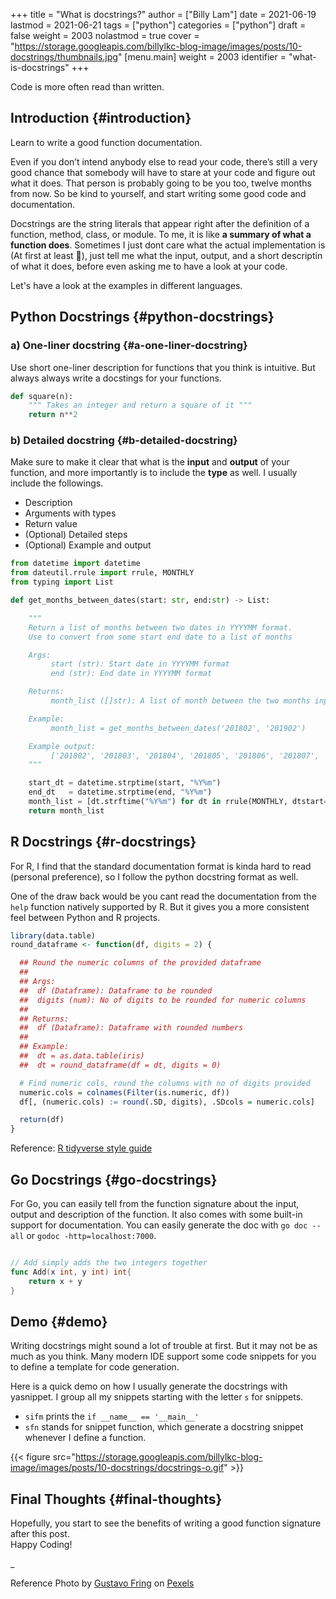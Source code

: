 +++
title = "What is docstrings?"
author = ["Billy Lam"]
date = 2021-06-19
lastmod = 2021-06-21
tags = ["python"]
categories = ["python"]
draft = false
weight = 2003
nolastmod = true
cover = "https://storage.googleapis.com/billylkc-blog-image/images/posts/10-docstrings/thumbnails.jpg"
[menu.main]
  weight = 2003
  identifier = "what-is-docstrings"
+++

Code is more often read than written.

<!--more-->


## Introduction {#introduction}

Learn to write a good function documentation.

Even if you don’t intend anybody else to read your code, there’s still a very good chance that somebody will have to stare at your code and figure out what it does. That person is probably going to be you too, twelve months from now. So be kind to yourself, and start writing some good code and documentation.

Docstrings are the string literals that appear right after the definition of a function, method, class, or module. To me, it is like ****a summary of what a function does****. Sometimes I just dont care what the actual implementation is (At first at least 🙂), just tell me what the input, output, and a short descriptin of what it does, before even asking me to have a look at your code.

Let's have a look at the examples in different languages.


## Python Docstrings {#python-docstrings}


### a) One-liner docstring {#a-one-liner-docstring}

Use short one-liner description for functions that you think is intuitive.
But always always write a docstings for your functions.

```python
def square(n):
    """ Takes an integer and return a square of it """
    return n**2
```


### b) Detailed docstring {#b-detailed-docstring}

Make sure to make it clear that what is the ****input**** and ****output**** of your function, and more importantly is to include the ****type**** as well.
I usually include the followings.

-   Description
-   Arguments with types
-   Return value
-   (Optional) Detailed steps
-   (Optional) Example and output

<!--listend-->

```python
from datetime import datetime
from dateutil.rrule import rrule, MONTHLY
from typing import List

def get_months_between_dates(start: str, end:str) -> List:

    """
    Return a list of months between two dates in YYYYMM format.
    Use to convert from some start end date to a list of months

    Args:
	     start (str): Start date in YYYYMM format
	     end (str): End date in YYYYMM format

    Returns:
	     month_list ([]str): A list of month between the two months input (Inclusive)

    Example:
	     month_list = get_months_between_dates('201802', '201902')

    Example output:
	     ['201802', '201803', '201804', '201805', '201806', '201807', '201808', '201809', '201810', '201811', '201812', '201901', '201902']
    """

    start_dt = datetime.strptime(start, "%Y%m")
    end_dt   = datetime.strptime(end, "%Y%m")
    month_list = [dt.strftime("%Y%m") for dt in rrule(MONTHLY, dtstart=start_dt, until=end_dt)]
    return month_list
```


## R Docstrings {#r-docstrings}

For R, I find that the standard documentation format is kinda hard to read (personal preference), so I follow the python docstring format as well.

One of the draw back would be you cant read the documentation from the `help` function natively supported by R. But it gives you a more consistent feel between Python and R projects.

```r
library(data.table)
round_dataframe <- function(df, digits = 2) {

  ## Round the numeric columns of the provided dataframe
  ##
  ## Args:
  ##  df (Dataframe): Dataframe to be rounded
  ##  digits (num): No of digits to be rounded for numeric columns
  ##
  ## Returns:
  ##  df (Dataframe): Dataframe with rounded numbers
  ##
  ## Example:
  ##  dt = as.data.table(iris)
  ##  dt = round_dataframe(df = dt, digits = 0)

  # Find numeric cols, round the columns with no of digits provided
  numeric.cols = colnames(Filter(is.numeric, df))
  df[, (numeric.cols) := round(.SD, digits), .SDcols = numeric.cols]

  return(df)
}
```

Reference: [R tidyverse style guide](https://style.tidyverse.org/%20)


## Go Docstrings {#go-docstrings}

For Go, you can easily tell from the function signature about the input, output and description of the function.
It also comes with some built-in support for documentation. You can easily generate the doc with `go doc --all` or `godoc -http=localhost:7000`.

```go

// Add simply adds the two integers together
func Add(x int, y int) int{
	return x + y
}
```


## Demo {#demo}

Writing docstrings might sound a lot of trouble at first. But it may not be as much as you think. Many modern IDE support some code snippets for you to define a template for code generation.

Here is a quick demo on how I usually generate the docstrings with yasnippet. I group all my snippets starting with the letter `s` for snippets.

-   `sifm` prints the `if __name__ == '__main__'`
-   `sfn` stands for snippet function, which generate a docstring snippet whenever I define a function.

{{< figure src="https://storage.googleapis.com/billylkc-blog-image/images/posts/10-docstrings/docstrings-o.gif" >}}


## Final Thoughts {#final-thoughts}

Hopefully, you start to see the benefits of writing a good function signature after this post. <br />
Happy Coding!

\_

Reference Photo by [Gustavo Fring](<https://www.pexels.com/@gustavo-fring?utm%5Fcontent=attributionCopyText&utm%5Fmedium=referral&utm%5Fsource=pexels>) on [Pexels](<https://www.pexels.com/photo/clever-little-student-writing-in-notebook-while-studying-at-home-3874375/?utm%5Fcontent=attributionCopyText&utm%5Fmedium=referral&utm%5Fsource=pexels>)
